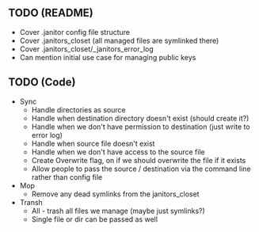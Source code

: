 ## TODO (README)

- Cover .janitor config file structure
- Cover .janitors_closet (all managed files are symlinked there)
- Cover .janitors_closet/\_janitors_error_log
- Can mention initial use case for managing public keys

## TODO (Code)

- Sync
  - Handle directories as source
  - Handle when destination directory doesn't exist (should create it?)
  - Handle when we don't have permission to destination (just write to error log)
  - Handle when source file doesn't exist
  - Handle when we don't have access to the source file
  - Create Overwrite flag, on if we should overwrite the file if it exists
  - Allow people to pass the source / destination via the command line rather than config file
- Mop
  - Remove any dead symlinks from the janitors_closet
- Transh
  - All - trash all files we manage (maybe just symlinks?)
  - Single file or dir can be passed as well
